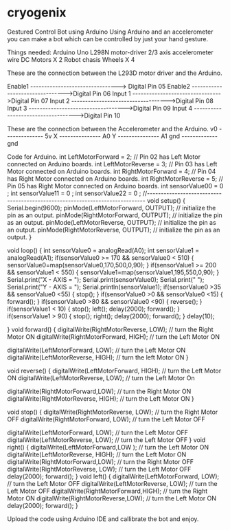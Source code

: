 # cryogenix
Gestured Control Bot using Arduino
Using Arduino and an accelerometer you can make a bot which can be controlled by just your hand gesture.

Things needed:
Arduino Uno
L298N motor-driver 
2/3 axis accelerometer 
wire 
DC Motors X 2
Robot chasis
Wheels X 4


These are the connection between the L293D motor driver and the Arduino.

Enable1 --------------------------------> Digital Pin 05
Enable2  -------------------------------->Digital Pin 06
Input 1  -------------------------------->Digital Pin 07
Input 2 ----------------------------------->Digital Pin 08
Input 3 ----------------------------------->Digital Pin 09
Input 4 ----------------------------------->Digital Pin 10

These are the connection between the Accelerometer and the Arduino.
v0 -------------- 5v
X --------------- A0
Y --------------- A1
gnd ------------- gnd

Code for Arduino. 
int LeftMotorForward = 2; // Pin 02 has Left Motor connected on Arduino boards.
int LeftMotorReverse = 3; // Pin 03 has Left Motor connected on Arduino boards.
int RightMotorForward = 4; // Pin 04 has Right Motor connected on Arduino boards.
int RightMotorReverse = 5; // Pin 05 has Right Motor connected on Arduino boards.
int sensorValue00 = 0 ;
  int sensorValue11 = 0 ;
  int sensorValue22 = 0 ;
//-----------------------------------------------------------------------------
void setup() 
{
   Serial.begin(9600);
pinMode(LeftMotorForward, OUTPUT); // initialize the pin as an output.
pinMode(RightMotorForward, OUTPUT); // initialize the pin as an output.
pinMode(LeftMotorReverse, OUTPUT); // initialize the pin as an output.
pinMode(RightMotorReverse, OUTPUT); // initialize the pin as an output.
}

void loop()
{
int sensorValue0 = analogRead(A0);
  int sensorValue1 = analogRead(A1);
  if(sensorValue0 >= 170 && sensorValue0 < 510)
  {
  sensorValue0=map(sensorValue0,170,500,0,90);
  }
  if(sensorValue1 >= 200 && sensorValue1 < 550)
  {
  sensorValue1=map(sensorValue1,195,550,0,90);
  }
  Serial.print("X - AXIS =  ");
  Serial.print(sensorValue0);
  Serial.print("  ");
  Serial.print("Y - AXIS =  ");
  Serial.println(sensorValue1);
  if(sensorValue0 >35 && sensorValue0 <55)
  {
   stop(); 
  }
  if(sensorValue0 >0 && sensorValue0 <15)
  {
   forward(); 
  }
  if(sensorValue0 >80 && sensorValue0 <90)
  {
   reverse(); 
  }
  if(sensorValue1 < 10)
  {
   stop(); 
   left();
   delay(2000);
   forward();
  }
  if(sensorValue1 > 90)
  {
   stop(); 
   right();
   delay(2000);
   forward();
  }
  delay(10);

}
void forward()
{
digitalWrite(RightMotorReverse, LOW); // turn the Right Motor ON
digitalWrite(RightMotorForward, HIGH); // turn the Left Motor ON

digitalWrite(LeftMotorForward, LOW); // turn the Left Motor ON
digitalWrite(LeftMotorReverse, HIGH); // turn  the left Motor ON
}

void reverse()
{
 digitalWrite(LeftMotorForward, HIGH); // turn the Left Motor ON
digitalWrite(LeftMotorReverse, LOW);  // turn the Left Motor On

digitalWrite(RightMotorForward,LOW); // turn the Right Motor ON
digitalWrite(RightMotorReverse, HIGH); // turn the Left Motor ON 
}

void stop()
{
digitalWrite(RightMotorReverse, LOW); // turn the Right Motor OFF
digitalWrite(RightMotorForward, LOW); // turn the Left Motor OFF

digitalWrite(LeftMotorForward, LOW); // turn the Left Motor OFF
digitalWrite(LeftMotorReverse, LOW); // turn  the Left Motor OFF
}
void right()
{
 digitalWrite(LeftMotorForward,LOW ); // turn the Left Motor ON
digitalWrite(LeftMotorReverse, HIGH); // turn the Left Motor ON
digitalWrite(RightMotorForward,LOW); // turn the Right Motor OFF
digitalWrite(RightMotorReverse, LOW); // turn the Left Motor OFF 
delay(2000);
forward();
}
void left()
{
 digitalWrite(LeftMotorForward, LOW); // turn the Left Motor OFF
digitalWrite(LeftMotorReverse, LOW); // turn the Left Motor OFF
digitalWrite(RightMotorForward,HIGH); // turn the Right Motor ON
digitalWrite(RightMotorReverse,LOW); // turn the Left Motor ON
delay(2000);
forward();
}

Upload the code using Arduino IDE and callibrate the bot and enjoy.
